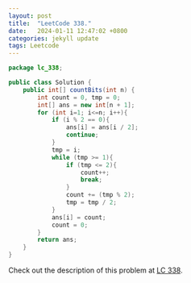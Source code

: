```yaml
---
layout: post
title:  "LeetCode 338."
date:   2024-01-11 12:47:02 +0800
categories: jekyll update
tags: Leetcode
---
```


```java
package lc_338;

public class Solution {
    public int[] countBits(int n) {
        int count = 0, tmp = 0;
        int[] ans = new int[n + 1];
        for (int i=1; i<=n; i++){
            if (i % 2 == 0){
                ans[i] = ans[i / 2];
                continue;
            }
            tmp = i;
            while (tmp >= 1){
                if (tmp <= 2){
                    count++;
                    break;
                }
                count += (tmp % 2);
                tmp = tmp / 2;
            }
            ans[i] = count;
            count = 0;
        }
        return ans;
    }
}
```

Check out the description of this problem at [LC 338][LC-338].

[LC-338]: https://leetcode.com/problemset/?search=338&page=1
